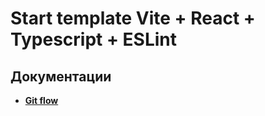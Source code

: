 # Start template Vite + React + Typescript + ESLint

## Документации

- **[Git flow](./docs/gitflow.md)**
